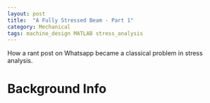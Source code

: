 ```yaml
---
layout: post
title:  "A Fully Stressed Beam - Part 1"
category: Mechanical
tags: machine_design MATLAB stress_analysis
---
```

How a rant post on Whatsapp became a classical problem in stress analysis.
<!--more-->
# Background Info

